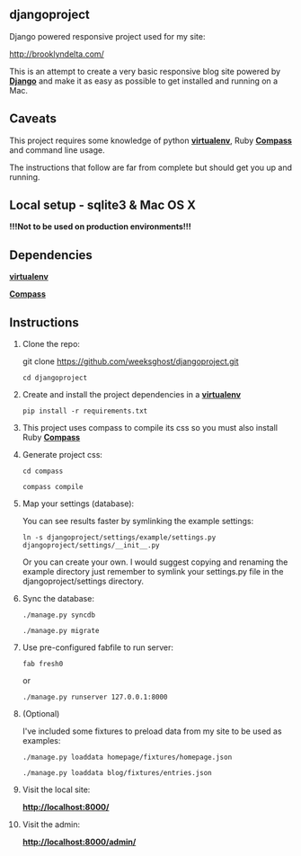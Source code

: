 djangoproject
-------------

Django powered responsive project used for my site:

http://brooklyndelta.com/

This is an attempt to create a very basic responsive blog site powered by **[Django](https://www.djangoproject.com/)**
and make it as easy as possible to get installed and running on a Mac.

Caveats
-------

This project requires some knowledge of python **[virtualenv](http://www.virtualenv.org/en/latest/)**,
Ruby **[Compass](https://rubygems.org/gems/compass)** and command line usage.

The instructions that follow are far from complete but should get you up and running.

Local setup - sqlite3 & Mac OS X
--------------------------------
**!!!Not to be used on production environments!!!**

Dependencies
------------

**[virtualenv](http://www.virtualenv.org/en/latest/)**

**[Compass](https://rubygems.org/gems/compass)**

Instructions
------------

1. Clone the repo:

    git clone https://github.com/weeksghost/djangoproject.git

    `cd djangoproject`

2.  Create and install the project dependencies in a **[virtualenv](http://www.virtualenv.org/en/latest/virtualenv.html#installation)**

    `pip install -r requirements.txt`

3.  This project uses compass to compile its css so you must also install Ruby **[Compass](https://rubygems.org/gems/compass)**

4. Generate project css:

    `cd compass`

    `compass compile`

5. Map your settings (database):

    You can see results faster by symlinking the example settings:

    `ln -s djangoproject/settings/example/settings.py djangoproject/settings/__init__.py`

    Or you can create your own. I would suggest copying and renaming the example directory
    just remember to symlink your settings.py file in the djangoproject/settings directory.


6. Sync the database:

    `./manage.py syncdb`

    `./manage.py migrate`

7. Use pre-configured fabfile to run server:

    `fab fresh0`

    or

    `./manage.py runserver 127.0.0.1:8000`

8. (Optional)

    I've included some fixtures to preload data from my site to be used as examples:

    `./manage.py loaddata homepage/fixtures/homepage.json`

    `./manage.py loaddata blog/fixtures/entries.json`

9. Visit the local site:

    **[http://localhost:8000/](http://localhost:8000/)**

10. Visit the admin:

    **[http://localhost:8000/admin/](http://localhost:8000/admin/)**
